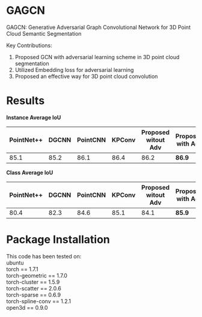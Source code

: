 # GAGCN
GAGCN: Generative Adversarial Graph Convolutional Network for 3D Point Cloud Semantic Segmentation<br />

Key Contributions:<br />
1. Proposed GCN with adversarial learning scheme in 3D point cloud segmentation
2. Utilized Embedding loss for adversarial learning
3. Proposed an effective way for 3D point cloud convolution<br />

# Results<br />
**Instance Average IoU** <br />

PointNet++ | DGCNN | PointCNN | KPConv | Proposed witout Adv | Proposed with Adv
------------ | ------------- | ------------ | ------------- | ------------- | -------------
85.1 | 85.2 | 86.1 | 86.4 | 86.2 | **86.9** 

**Class Average IoU** <br />

PointNet++ | DGCNN | PointCNN | KPConv | Proposed witout Adv | Proposed with Adv
------------ | ------------- | ------------ | ------------- | ------------- | -------------
80.4 | 82.3 | 84.6 | 85.1 | 84.1 | **85.9** 

# Package Installation<br />
This code has been tested on: <br />
ubuntu <br />
torch == 1.7.1 <br />
torch-geometric == 1.7.0 <br />
torch-cluster == 1.5.9 <br />
torch-scatter == 2.0.6 <br />
torch-sparse == 0.6.9 <br />
torch-spline-conv == 1.2.1 <br />
open3d == 0.9.0 <br />
